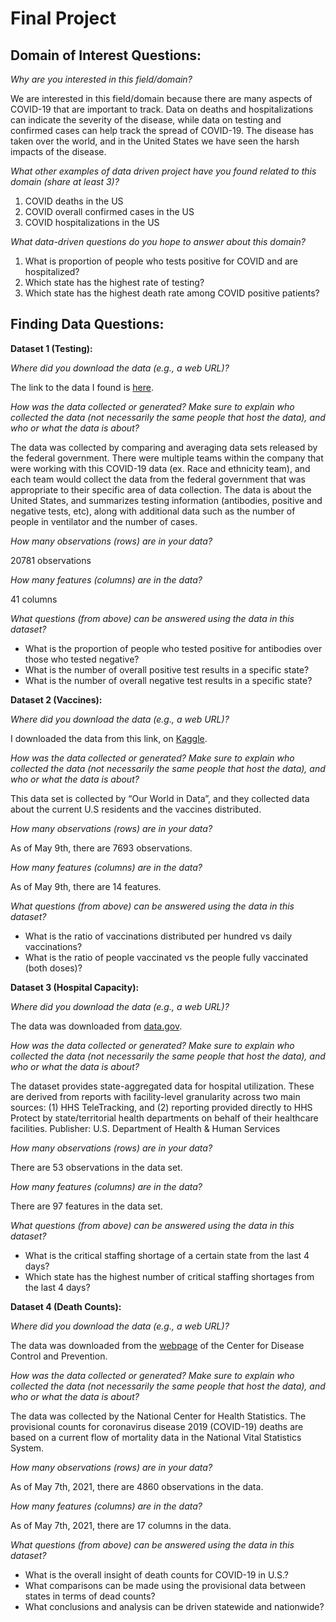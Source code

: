 # Final Project
## **Domain of Interest Questions:**
_Why are you interested in this field/domain?_

  We are interested in this field/domain because there are many aspects of COVID-19 that are important to track. Data on deaths and hospitalizations can indicate   the severity of the disease, while data on testing and confirmed cases can help track the spread of COVID-19. The disease has taken over the world, and in the United States we have seen the harsh impacts of the disease.

_What other examples of data driven project have you found related to this domain (share at least 3)?_
1. COVID deaths in the US
2. COVID overall confirmed cases in the US
3. COVID hospitalizations in the US

_What data-driven questions do you hope to answer about this domain?_
1. What is proportion of people who tests positive for COVID and are hospitalized?
2. Which state has the highest rate of testing?
3. Which state has the highest death rate among COVID positive patients?

## **Finding Data Questions:**

**Dataset 1 (Testing):**

_Where did you download the data (e.g., a web URL)?_

  The link to the data I found is [here](https://covidtracking.com/data/download).

_How was the data collected or generated? Make sure to explain who collected the data (not necessarily the same people that host the data), and who or what the data is about?_

  The data was collected by comparing and averaging data sets released by the federal government. There were multiple teams within the company that were working with this COVID-19 data (ex. Race and ethnicity team), and each team would collect the data from the federal government that was appropriate to their specific area of data collection. The data is about the United States, and summarizes testing information (antibodies, positive and negative tests, etc), along with additional data such as the number of people in ventilator and the number of cases. 

_How many observations (rows) are in your data?_

  20781 observations

_How many features (columns) are in the data?_

  41 columns

_What questions (from above) can be answered using the data in this dataset?_
- What is the proportion of people who tested positive for antibodies over those who tested negative?
- What is the number of overall positive test results in a specific state?
- What is the number of overall negative test results in a specific state?

**Dataset 2 (Vaccines):**

_Where did you download the data (e.g., a web URL)?_

  I downloaded the data from this link, on [Kaggle](https://www.kaggle.com/paultimothymooney/usa-covid19-vaccinations).

_How was the data collected or generated? Make sure to explain who collected the data (not necessarily the same people that host the data), and who or what the data is about?_

  This data set is collected by “Our World in Data”, and they collected data about the current U.S residents and the vaccines distributed.

_How many observations (rows) are in your data?_

  As of May 9th, there are 7693 observations.

_How many features (columns) are in the data?_

  As of May 9th, there are 14 features.

_What questions (from above) can be answered using the data in this dataset?_
- What is the ratio of vaccinations distributed per hundred vs daily vaccinations?
- What is the ratio of people vaccinated vs the people fully vaccinated (both doses)?

**Dataset 3 (Hospital Capacity):**

_Where did you download the data (e.g., a web URL)?_

  The data was downloaded from [data.gov](https://catalog.data.gov/dataset/covid-19-reported-patient-impact-and-hospital-capacity-by-state-b528c).

_How was the data collected or generated? Make sure to explain who collected the data (not necessarily the same people that host the data), and who or what the data is about?_

  The dataset provides state-aggregated data for hospital utilization. These are derived from reports with facility-level granularity across two main sources: (1) HHS TeleTracking, and (2) reporting provided directly to HHS Protect by state/territorial health departments on behalf of their healthcare facilities.
Publisher: U.S. Department of Health & Human Services

_How many observations (rows) are in your data?_

  There are 53 observations in the data set.

_How many features (columns) are in the data?_

  There are 97 features in the data set.

_What questions (from above) can be answered using the data in this dataset?_
- What is the critical staffing shortage of a certain state from the last 4 days?
- Which state has the highest number of critical staffing shortages from the last 4 days?

**Dataset 4 (Death Counts):**

_Where did you download the data (e.g., a web URL)?_

  The data was downloaded from the [webpage](https://data.cdc.gov/NCHS/Provisional-COVID-19-Death-Counts-by-Week-Ending-D/r8kw-7aab) of the Center for Disease Control and Prevention.

_How was the data collected or generated? Make sure to explain who collected the data (not necessarily the same people that host the data), and who or what the data is about?_

  The data was collected by the National Center for Health Statistics. The provisional counts for coronavirus disease 2019 (COVID-19) deaths are based on a current flow of mortality data in the National Vital Statistics System.

_How many observations (rows) are in your data?_

  As of May 7th, 2021, there are 4860 observations in the data.

_How many features (columns) are in the data?_

  As of May 7th, 2021, there are 17 columns in the data.

_What questions (from above) can be answered using the data in this dataset?_
- What is the overall insight of death counts for COVID-19 in U.S.?
- What comparisons can be made using the provisional data between states in terms of dead counts?
- What conclusions and analysis can be driven statewide and nationwide?
